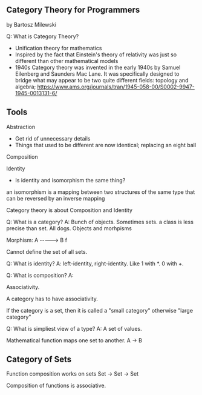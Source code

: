 Category Theory for Programmers
-------------------------------
by Bartosz Milewski

Q: What is Category Theory?

+ Unification theory for mathematics
+ Inspired by the fact that Einstein's theory of relativity was just so different than other mathematical models
+ 1940s
Category theory was invented in the early 1940s by Samuel Eilenberg and Saunders Mac Lane. It was specifically designed to bridge what may appear to be two quite different fields: topology and algebra; https://www.ams.org/journals/tran/1945-058-00/S0002-9947-1945-0013131-6/

Tools
-----
Abstraction
+ Get rid of unnecessary details
+ Things that used to be different are now identical; replacing an eight ball

Composition

Identity
+ Is identity and isomorphism the same thing?

 an isomorphism is a mapping between two structures of the same type that can be reversed by an inverse mapping

Category theory is about Composition and Identity

Q: What is a category?
A: Bunch of objects. Sometimes sets.  a class is less precise than set. All dogs.
Objects and morhpisms

Morphism: A -----> B
              f

Cannot define the set of all sets.

Q: What is identity?
A: left-identity, right-identity. Like 1 with *. 0 with +. 

Q: What is composition?
A:  

Associativity.

A category has to have associativity.

If the category is a set, then it is called a "small category" otherwise "large category"


Q: What is simpliest view of a type?
A: A set of values.

Mathematical function maps one set to another.
A -> B

Category of Sets
----------------
Function composition works on sets
Set -> Set -> Set

Composition of functions is associative.


